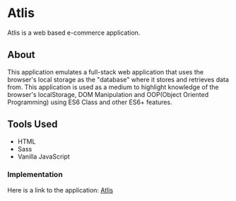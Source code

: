 # Atlis 
Atlis is a web based e-commerce application. 

## About
This application emulates a full-stack web application that uses the browser's local storage as the "database" where it stores and retrieves data from. This application is used as a medium to highlight knowledge of the browser's localStorage, DOM Manipulation and OOP(Object Oriented Programming) using ES6 Class and other ES6+ features.

## Tools Used
- HTML
- Sass
- Vanilla JavaScript

### Implementation
Here is a link to the application: [Atlis](https://emr404.github.io/Atlis/index.html)